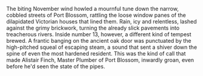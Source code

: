 The biting November wind howled a mournful tune down the narrow, cobbled streets of Port Blossom, rattling the loose window panes of the dilapidated Victorian houses that lined them.  Rain, icy and relentless, lashed against the grimy brickwork, turning the already slick pavements into treacherous rivers.  Inside number 13, however, a different kind of tempest brewed.  A frantic banging on the ancient oak door was punctuated by the high-pitched squeal of escaping steam, a sound that sent a shiver down the spine of even the most hardened resident.  This was the kind of call that made Alistair Finch, Master Plumber of Port Blossom, inwardly groan, even before he'd seen the state of the pipes.
